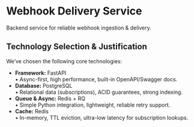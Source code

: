 # Webhook Delivery Service

Backend service for reliable webhook ingestion & delivery.

## Technology Selection & Justification

We’ve chosen the following core technologies:

- **Framework:** FastAPI  
  • Async-first, high performance, built-in OpenAPI/Swagger docs.  
- **Database:** PostgreSQL  
  • Relational data (subscriptions), ACID guarantees, strong indexing.  
- **Queue & Async:** Redis + RQ  
  • Simple Python integration, lightweight, reliable retry support.  
- **Cache:** Redis  
  • In-memory, TTL eviction, ultra-low latency for subscription lookups.

